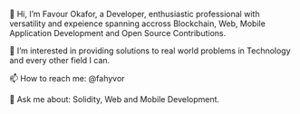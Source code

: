 👋 Hi, I’m Favour Okafor, a Developer, enthusiastic professional with versatility and expeience spanning accross Blockchain, Web, Mobile Application Development and Open Source Contributions.

👀 I’m interested in providing solutions to real world problems in Technology and every other field I can.

📫 How to reach me: @fahyvor

💬 Ask me about: Solidity, Web and Mobile Development.

<!---
Fahyvor/Fahyvor is a ✨ special ✨ repository because its `README.md` (this file) appears on your GitHub profile.
You can click the Preview link to take a look at your changes.
--->

